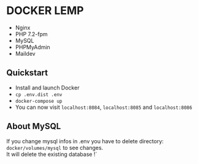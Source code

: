 # DOCKER LEMP
- Nginx
- PHP 7.2-fpm
- MySQL
- PHPMyAdmin
- Maildev

## Quickstart 
- Install and launch Docker  
- `cp .env.dist .env`  
- `docker-compose up`
- You can now visit `localhost:8084`, `localhost:8085` and `localhost:8086` 

## About MySQL
If you change mysql infos in .env you have to delete directory: `docker/volumes/mysql` to see changes.   
It will delete the existing database !`
